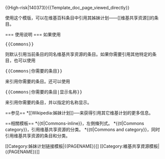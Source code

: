 <includeonly>{{High-risk|140373}}<!-- {{Template doc page transcluded}} --></includeonly><noinclude>{{Template_doc_page_viewed_directly}}</noinclude>
<!-- 請在這條線之下編輯模板的說明文件 -->
使用这个模版，可以在维基百科条目中引用其姊妹计划——[[维基共享资源]]的条目。

=== 使用说明 ===
如果使用
 <pre>{{Commons}}</pre>
则默认引用当前条目的同名维基共享资源的条目。如果你需要引用其他特定的条目，也可以使用
 <pre>{{Commons|你需要的条目}}</pre>
来引用你需要的条目。还可以使用
 <pre>{{Commons|你需要的条目|显示名称}}</pre>
来引用你需要的条目，并以指定的名称显示。

==参见==
*[[Wikipedia:姊妹计划]]──来获得引用其它维基计划的更多信息。

==相關模板==
*{{tl|Commons-inline}}，左側條列式。
*{{tl|Commons category}}，引用维基共享资源的分类。
*{{tl|Commons and category}}，同时引用维基共享资源的条目和分类。

<includeonly>
[[Category:姊妹计划链接模板|{{PAGENAME}}]]
[[Category:維基共享資源模板|{{PAGENAME}}]]
</includeonly>